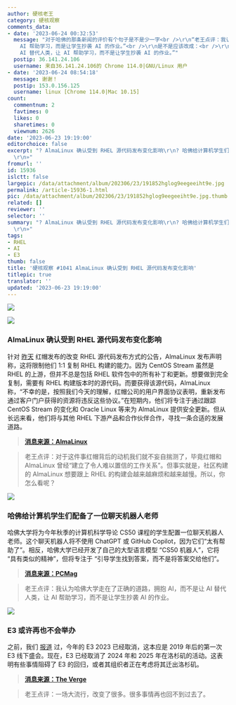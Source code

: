 ```yaml
---
author: 硬核老王
category: 硬核观察
comments_data:
- date: '2023-06-24 00:32:53'
  message: "对于哈佛的那条新闻的评价有个句子是不是少一字<br />\r\n“老王点评：我认为哈佛大学走在了正确的道路，拥抱 AI，而不是让 AI 替代人类，让
    AI 帮助学习，而是让学生抄袭 AI 的作业。”<br />\r\n是不是应该改成：<br />\r\n“老王点评：我认为哈佛大学走在了正确的道路，拥抱 AI，而不是让
    AI 替代人类，让 AI 帮助学习，而不是让学生抄袭 AI 的作业。”"
  postip: 36.141.24.106
  username: 来自36.141.24.106的 Chrome 114.0|GNU/Linux 用户
- date: '2023-06-24 08:54:18'
  message: 谢谢！
  postip: 153.0.156.125
  username: linux [Chrome 114.0|Mac 10.15]
count:
  commentnum: 2
  favtimes: 0
  likes: 0
  sharetimes: 0
  viewnum: 2626
date: '2023-06-23 19:19:00'
editorchoice: false
excerpt: "? AlmaLinux 确认受到 RHEL 源代码发布变化影响\r\n? 哈佛给计算机学生们配备了一位聊天机器人老师\r\n? E3 或许再也不会举办\r\n»
  \r\n»"
fromurl: ''
id: 15936
islctt: false
largepic: /data/attachment/album/202306/23/191852hglog9eegeeiht9e.jpg
permalink: /article-15936-1.html
pic: /data/attachment/album/202306/23/191852hglog9eegeeiht9e.jpg.thumb.jpg
related: []
reviewer: ''
selector: ''
summary: "? AlmaLinux 确认受到 RHEL 源代码发布变化影响\r\n? 哈佛给计算机学生们配备了一位聊天机器人老师\r\n? E3 或许再也不会举办\r\n»
  \r\n»"
tags:
- RHEL
- AI
- E3
thumb: false
title: '硬核观察 #1041 AlmaLinux 确认受到 RHEL 源代码发布变化影响'
titlepic: true
translator: ''
updated: '2023-06-23 19:19:00'
---
```


![](/data/attachment/album/202306/23/191852hglog9eegeeiht9e.jpg)


![](/data/attachment/album/202306/23/191905dmjamapx2ja4kxla.jpg)


### AlmaLinux 确认受到 RHEL 源代码发布变化影响


针对 [昨天](/article-15933-1.html) 红帽发布的改变 RHEL 源代码发布方式的公告，AlmaLinux 发布声明称，这将限制他们 1:1 复制 RHEL 构建的能力。因为 CentOS Stream 虽然是 RHEL 的上游，但并不总是包括 RHEL 软件包中的所有补丁和更新。想要做到完全复制，需要有 RHEL 构建版本时的源代码。而要获得该源代码，AlmaLinux 称，“不幸的是，按照我们今天的理解，红帽公司的用户界面协议表明，重新发布通过客户门户获得的资源将违反这些协议。”在短期内，他们将专注于通过跟踪 CentOS Stream 的变化和 Oracle Linux 等来为 AlmaLinux 提供安全更新。但从长远来看，他们将与其他 RHEL 下游产品和合作伙伴合作，寻找一条合适的发展道路。



> 
> **[消息来源：AlmaLinux](https://almalinux.org/blog/impact-of-rhel-changes/)**
> 
> 
> 



> 
> 老王点评：对于这件事红帽背后的动机我们就不妄自揣测了，毕竟红帽和 AlmaLinux 曾经“建立了令人难以置信的工作关系”。但事实就是，社区构建的 AlmaLinux 想要跟上 RHEL 的构建会越来越麻烦和越来越慢。所以，你怎么看呢？
> 
> 
> 


![](/data/attachment/album/202306/23/191918j8996hl2npnjlh27.jpg)


### 哈佛给计算机学生们配备了一位聊天机器人老师


哈佛大学将为今年秋季的计算机科学导论 CS50 课程的学生配置一位聊天机器人老师。这个聊天机器人将不使用 ChatGPT 或 GitHub Copilot，因为它们“太有帮助了”。相反，哈佛大学已经开发了自己的大型语言模型 “CS50 机器人”，它将 “具有类似的精神”，但将专注于 “引导学生找到答案，而不是将答案交给他们”。



> 
> **[消息来源：PCMag](https://www.pcmag.com/news/harvards-new-computer-science-teacher-is-a-chatbot)**
> 
> 
> 



> 
> 老王点评：我认为哈佛大学走在了正确的道路，拥抱 AI，而不是让 AI 替代人类，让 AI 帮助学习，而不是让学生抄袭 AI 的作业。
> 
> 
> 


![](/data/attachment/album/202306/23/191935g9yt34c11dycd99v.jpg)


### E3 或许再也不会举办


之前，我们 [报道](/article-15682-1.html) 过，今年的 E3 2023 已经取消，这本应是 2019 年后的第一次 E3 线下盛会。现在，E3 已经取消了 2024 年和 2025 年在洛杉矶的活动。这表明有些事情阻碍了 E3 的回归，或者其组织者正在考虑将其迁出洛杉矶。



> 
> **[消息来源：The Verge](https://www.theverge.com/2023/6/22/23770393/e3-2024-2025-canceled-la-tourism)**
> 
> 
> 



> 
> 老王点评：一场大流行，改变了很多。很多事情再也回不到过去了。
> 
> 
>